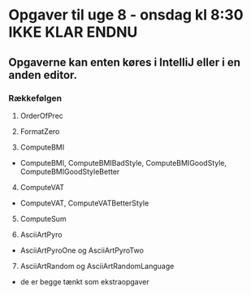 # Opgaver til uge 8 - onsdag kl 8:30 IKKE KLAR ENDNU
## Opgaverne kan enten køres i IntelliJ eller i en anden editor.
### Rækkefølgen 

1) OrderOfPrec

2) FormatZero

3) ComputeBMI
- ComputeBMI, ComputeBMIBadStyle, ComputeBMIGoodStyle, ComputeBMIGoodStyleBetter

4) ComputeVAT
- ComputeVAT, ComputeVATBetterStyle

5) ComputeSum

6) AsciiArtPyro
- AsciiArtPyroOne og AsciiArtPyroTwo 

7) AsciiArtRandom og AsciiArtRandomLanguage 
- de er begge tænkt som ekstraopgaver


